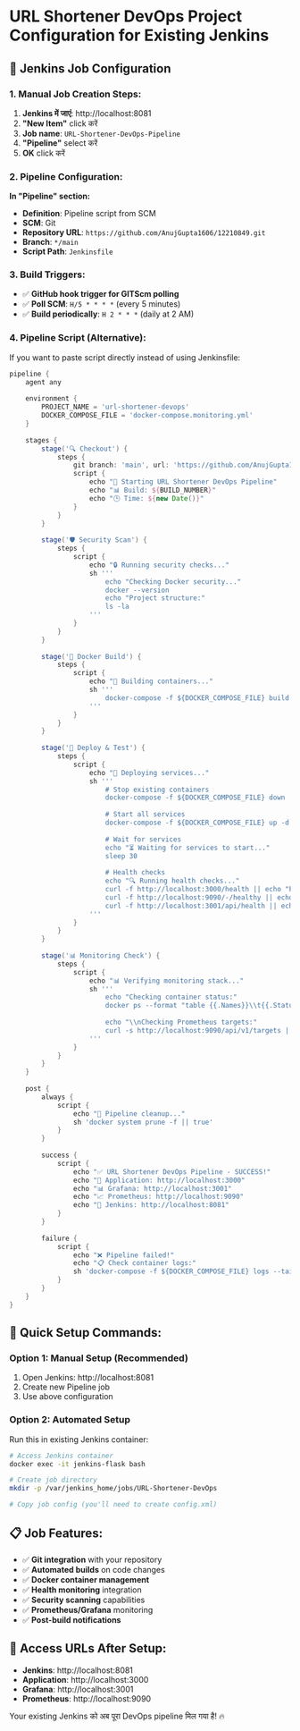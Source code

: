 # URL Shortener DevOps Project Configuration for Existing Jenkins

## 🎯 Jenkins Job Configuration

### **1. Manual Job Creation Steps:**

1. **Jenkins में जाएं**: http://localhost:8081
2. **"New Item"** click करें
3. **Job name**: `URL-Shortener-DevOps-Pipeline`
4. **"Pipeline"** select करें
5. **OK** click करें

### **2. Pipeline Configuration:**

**In "Pipeline" section:**
- **Definition**: Pipeline script from SCM
- **SCM**: Git
- **Repository URL**: `https://github.com/AnujGupta1606/12210849.git`
- **Branch**: `*/main`
- **Script Path**: `Jenkinsfile`

### **3. Build Triggers:**
- ✅ **GitHub hook trigger for GITScm polling**
- ✅ **Poll SCM**: `H/5 * * * *` (every 5 minutes)
- ✅ **Build periodically**: `H 2 * * *` (daily at 2 AM)

### **4. Pipeline Script (Alternative):**

If you want to paste script directly instead of using Jenkinsfile:

```groovy
pipeline {
    agent any
    
    environment {
        PROJECT_NAME = 'url-shortener-devops'
        DOCKER_COMPOSE_FILE = 'docker-compose.monitoring.yml'
    }
    
    stages {
        stage('🔍 Checkout') {
            steps {
                git branch: 'main', url: 'https://github.com/AnujGupta1606/12210849.git'
                script {
                    echo "🚀 Starting URL Shortener DevOps Pipeline"
                    echo "📊 Build: ${BUILD_NUMBER}"
                    echo "🕒 Time: ${new Date()}"
                }
            }
        }
        
        stage('🛡️ Security Scan') {
            steps {
                script {
                    echo "🔒 Running security checks..."
                    sh '''
                        echo "Checking Docker security..."
                        docker --version
                        echo "Project structure:"
                        ls -la
                    '''
                }
            }
        }
        
        stage('🐳 Docker Build') {
            steps {
                script {
                    echo "🐳 Building containers..."
                    sh '''
                        docker-compose -f ${DOCKER_COMPOSE_FILE} build --no-cache
                    '''
                }
            }
        }
        
        stage('🧪 Deploy & Test') {
            steps {
                script {
                    echo "🚀 Deploying services..."
                    sh '''
                        # Stop existing containers
                        docker-compose -f ${DOCKER_COMPOSE_FILE} down || true
                        
                        # Start all services
                        docker-compose -f ${DOCKER_COMPOSE_FILE} up -d
                        
                        # Wait for services
                        echo "⏳ Waiting for services to start..."
                        sleep 30
                        
                        # Health checks
                        echo "🔍 Running health checks..."
                        curl -f http://localhost:3000/health || echo "Frontend health check failed"
                        curl -f http://localhost:9090/-/healthy || echo "Prometheus health check failed"
                        curl -f http://localhost:3001/api/health || echo "Grafana health check failed"
                    '''
                }
            }
        }
        
        stage('📊 Monitoring Check') {
            steps {
                script {
                    echo "📊 Verifying monitoring stack..."
                    sh '''
                        echo "Checking container status:"
                        docker ps --format "table {{.Names}}\\t{{.Status}}\\t{{.Ports}}"
                        
                        echo "\\nChecking Prometheus targets:"
                        curl -s http://localhost:9090/api/v1/targets | grep -o '"health":"[^"]*"' || true
                    '''
                }
            }
        }
    }
    
    post {
        always {
            script {
                echo "🧹 Pipeline cleanup..."
                sh 'docker system prune -f || true'
            }
        }
        
        success {
            script {
                echo "✅ URL Shortener DevOps Pipeline - SUCCESS!"
                echo "🔗 Application: http://localhost:3000"
                echo "📊 Grafana: http://localhost:3001"
                echo "📈 Prometheus: http://localhost:9090"
                echo "🔧 Jenkins: http://localhost:8081"
            }
        }
        
        failure {
            script {
                echo "❌ Pipeline failed!"
                echo "📋 Check container logs:"
                sh 'docker-compose -f ${DOCKER_COMPOSE_FILE} logs --tail=50 || true'
            }
        }
    }
}
```

## 🚀 **Quick Setup Commands:**

### **Option 1: Manual Setup (Recommended)**
1. Open Jenkins: http://localhost:8081
2. Create new Pipeline job
3. Use above configuration

### **Option 2: Automated Setup**
Run this in existing Jenkins container:
```bash
# Access Jenkins container
docker exec -it jenkins-flask bash

# Create job directory
mkdir -p /var/jenkins_home/jobs/URL-Shortener-DevOps

# Copy job config (you'll need to create config.xml)
```

## 📋 **Job Features:**
- ✅ **Git integration** with your repository
- ✅ **Automated builds** on code changes
- ✅ **Docker container management**
- ✅ **Health monitoring** integration
- ✅ **Security scanning** capabilities
- ✅ **Prometheus/Grafana** monitoring
- ✅ **Post-build notifications**

## 🎯 **Access URLs After Setup:**
- **Jenkins**: http://localhost:8081
- **Application**: http://localhost:3000
- **Grafana**: http://localhost:3001
- **Prometheus**: http://localhost:9090

Your existing Jenkins को अब पूरा DevOps pipeline मिल गया है! 🔥
